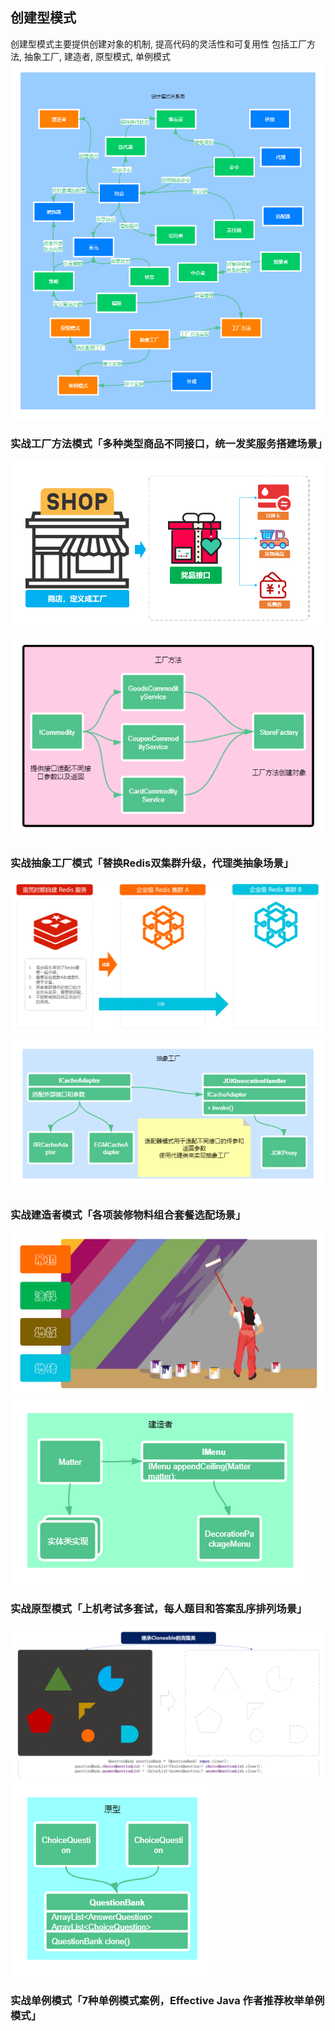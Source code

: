 ## 创建型模式
创建型模式主要提供创建对象的机制, 提高代码的灵活性和可复用性
包括工厂方法, 抽象工厂, 建造者, 原型模式, 单例模式
![img.png](zmage/设计模式关系图.png)

### 实战工厂方法模式「多种类型商品不同接口，统一发奖服务搭建场景」
![img.png](zmage/工厂方法模式.png)
![img.png](zmage/工厂方法.png)
### 实战抽象工厂模式「替换Redis双集群升级，代理类抽象场景」
![image.png](zmage/抽象工厂模式.png)
![image.png](zmage/抽象工厂.png)
### 实战建造者模式「各项装修物料组合套餐选配场景」
![image.png](zmage/建造者模式.png)
![image.png](zmage/建造者.png)
### 实战原型模式「上机考试多套试，每人题目和答案乱序排列场景」
![image.png](zmage/原型模式.png)
![image.png](zmage/原型.png)
### 实战单例模式「7种单例模式案例，Effective Java 作者推荐枚举单例模式」

